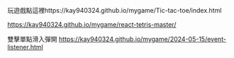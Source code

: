玩遊戲點這裡https://kay940324.github.io/mygame/Tic-tac-toe/index.html

https://kay940324.github.io/mygame/react-tetris-master/

雙擊單點滑入彈開
https://kay940324.github.io/mygame/2024-05-15/event-listener.html
